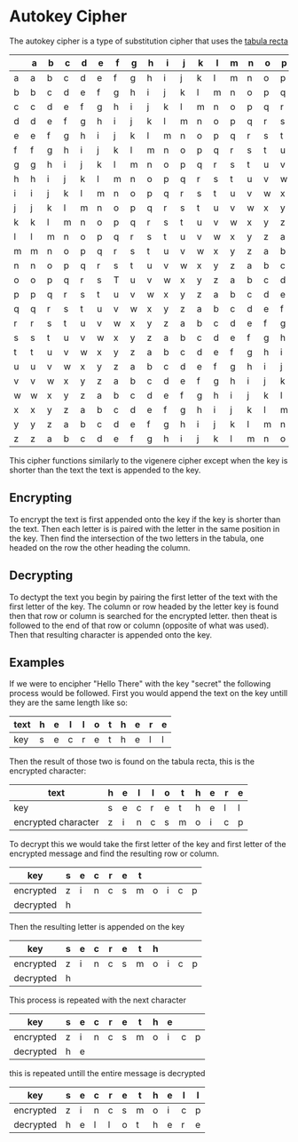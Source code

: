# Autokey Cipher

The autokey cipher is a type of substitution cipher that uses the [tabula recta](https://en.wikipedia.org/wiki/Tabula_recta)

||a|b|c|d|e|f|g|h|i|j|k|l|m|n|o|p|q|r|s|t|u|v|w|x|y|z|
|--|-|-|-|-|-|-|-|-|-|-|-|-|-|-|-|-|-|-|-|-|-|-|-|-|-|-|
|a|a|b|c|d|e|f|g|h|i|j|k|l|m|n|o|p|q|r|s|t|u|v|w|x|y|z|
|b|b|c|d|e|f|g|h|i|j|k|l|m|n|o|p|q|r|s|t|u|v|w|x|y|z|a|
|c|c|d|e|f|g|h|i|j|k|l|m|n|o|p|q|r|s|t|u|v|w|x|y|z|a|b|
|d|d|e|f|g|h|i|j|k|l|m|n|o|p|q|r|s|t|u|v|w|x|y|z|a|b|c|
|e|e|f|g|h|i|j|k|l|m|n|o|p|q|r|s|t|u|v|w|x|y|z|a|b|c|d|
|f|f|g|h|i|j|k|l|m|n|o|p|q|r|s|t|u|v|w|x|y|z|a|b|c|d|e|
|g|g|h|i|j|k|l|m|n|o|p|q|r|s|t|u|v|w|x|y|z|a|b|c|d|e|f|
|h|h|i|j|k|l|m|n|o|p|q|r|s|t|u|v|w|x|y|z|a|b|c|d|e|f|g|
|i|i|j|k|l|m|n|o|p|q|r|s|t|u|v|w|x|y|z|a|b|c|d|e|f|g|h|
|j|j|k|l|m|n|o|p|q|r|s|t|u|v|w|x|y|z|a|b|c|d|e|f|g|h|i|
|k|k|l|m|n|o|p|q|r|s|t|u|v|w|x|y|z|a|b|c|d|e|f|g|h|i|j|
|l|l|m|n|o|p|q|r|s|t|u|v|w|x|y|z|a|b|c|d|e|f|g|h|i|j|k|
|m|m|n|o|p|q|r|s|t|u|v|w|x|y|z|a|b|c|d|e|f|g|h|i|j|k|l|
|n|n|o|p|q|r|s|t|u|v|w|x|y|z|a|b|c|d|e|f|g|h|i|j|k|l|m|
|o|o|p|q|r|s|T|u|v|w|x|y|z|a|b|c|d|e|f|g|h|i|j|k|l|m|n|
|p|p|q|r|s|t|u|v|w|x|y|z|a|b|c|d|e|f|g|h|i|j|k|l|m|n|o|
|q|q|r|s|t|u|v|w|x|y|z|a|b|c|d|e|f|g|h|i|j|k|l|m|n|o|p|
|r|r|s|t|u|v|w|x|y|z|a|b|c|d|e|f|g|h|i|j|k|l|m|n|o|p|q|
|s|s|t|u|v|w|x|y|z|a|b|c|d|e|f|g|h|i|j|k|l|m|n|o|p|q|r|
|t|t|u|v|w|x|y|z|a|b|c|d|e|f|g|h|i|j|k|l|m|n|o|p|q|r|s|
|u|u|v|w|x|y|z|a|b|c|d|e|f|g|h|i|j|k|l|m|n|o|p|q|r|s|t|
|v|v|w|x|y|z|a|b|c|d|e|f|g|h|i|j|k|l|m|n|o|p|q|r|s|t|u|
|w|w|x|y|z|a|b|c|d|e|f|g|h|i|j|k|l|m|n|o|p|q|r|s|t|u|v|
|x|x|y|z|a|b|c|d|e|f|g|h|i|j|k|l|m|n|o|p|q|r|s|t|u|v|w|
|y|y|z|a|b|c|d|e|f|g|h|i|j|k|l|m|n|o|p|q|r|s|t|u|v|w|x|
|z|z|a|b|c|d|e|f|g|h|i|j|k|l|m|n|o|p|q|r|s|t|u|v|w|x|y|

This cipher functions similarly to the vigenere cipher except
when the key is shorter than the text the text is appended to the key. 

## Encrypting

To encrypt the text is first appended onto the key if the key is shorter than the text. Then each letter is is paired with the letter in the same position in the key. Then find the intersection of the two letters in the tabula, one headed on the row the other heading the column. 

## Decrypting

To dectypt the text you begin by pairing the first letter of the text with the first letter of the key. The column or row headed by the letter key is found then that row or column is searched for the encrypted letter. then theat is followed to the end of that row or column (opposite of what was used). Then that resulting character is appended onto the key. 

## Examples

If we were to encipher "Hello There" with the key "secret" the following process would be followed. First you would append the text on the key untill they are the same length like so:

|text|h|e|l|l|o|t|h|e|r|e|
|----|-|-|-|-|-|-|-|-|-|-|
|key |s|e|c|r|e|t|h|e|l|l|

Then the result of those two is found on the tabula recta, this is the encrypted character:

|text|h|e|l|l|o|t|h|e|r|e|
|----|-|-|-|-|-|-|-|-|-|-|
|key |s|e|c|r|e|t|h|e|l|l|
|encrypted character| z|i|n|c|s|m|o|i|c|p|

To decrypt this we would take the first letter of the key and first letter of the encrypted message and find the resulting row or column. 

|key|s|e|c|r|e|t|||||
|---|-|-|-|-|-|-|-|-|-|-|
|encrypted|z|i|n|c|s|m|o|i|c|p|
|decrypted|h|

Then the resulting letter is appended on the key

|key|s|e|c|r|e|t|h||||
|---|-|-|-|-|-|-|-|-|-|-|
|encrypted|z|i|n|c|s|m|o|i|c|p|
|decrypted|h|

This process is repeated with the next character


|key|s|e|c|r|e|t|h|e|||
|---|-|-|-|-|-|-|-|-|-|-|
|encrypted|z|i|n|c|s|m|o|i|c|p|
|decrypted|h|e|

this is repeated untill the entire message is decrypted

|key|s|e|c|r|e|t|h|e|l|l|
|---|-|-|-|-|-|-|-|-|-|-|
|encrypted|z|i|n|c|s|m|o|i|c|p|
|decrypted|h|e|l|l|o|t|h|e|r|e|
